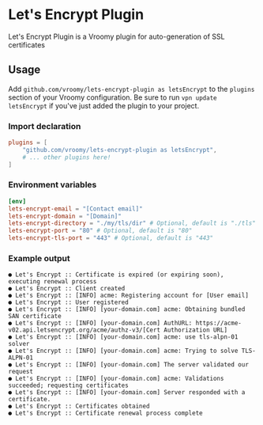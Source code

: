 # Let's Encrypt Plugin
Let's Encrypt Plugin is a Vroomy plugin for auto-generation of SSL certificates

## Usage
Add `github.com/vroomy/lets-encrypt-plugin as letsEncrypt` to the `plugins` section of your Vroomy configuration. Be sure to run `vpn update letsEncrypt` if you've just added the plugin to your project.

### Import declaration
```toml
plugins = [
	"github.com/vroomy/lets-encrypt-plugin as letsEncrypt",
	# ... other plugins here!
]
```

### Environment variables
```toml
[env]
lets-encrypt-email = "[Contact email]"
lets-encrypt-domain = "[Domain]"
lets-encrypt-directory = "./my/tls/dir" # Optional, default is "./tls"
lets-encrypt-port = "80" # Optional, default is "80"
lets-encrypt-tls-port = "443" # Optional, default is "443"
```

### Example output
```
● Let's Encrypt :: Certificate is expired (or expiring soon), executing renewal process
● Let's Encrypt :: Client created
● Let's Encrypt :: [INFO] acme: Registering account for [User email]
● Let's Encrypt :: User registered
● Let's Encrypt :: [INFO] [your-domain.com] acme: Obtaining bundled SAN certificate
● Let's Encrypt :: [INFO] [your-domain.com] AuthURL: https://acme-v02.api.letsencrypt.org/acme/authz-v3/[Cert Authorization URL]
● Let's Encrypt :: [INFO] [your-domain.com] acme: use tls-alpn-01 solver
● Let's Encrypt :: [INFO] [your-domain.com] acme: Trying to solve TLS-ALPN-01
● Let's Encrypt :: [INFO] [your-domain.com] The server validated our request
● Let's Encrypt :: [INFO] [your-domain.com] acme: Validations succeeded; requesting certificates
● Let's Encrypt :: [INFO] [your-domain.com] Server responded with a certificate.
● Let's Encrypt :: Certificates obtained
● Let's Encrypt :: Certificate renewal process complete
```